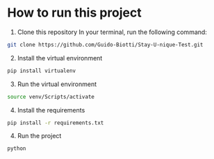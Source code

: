 # How to run this project

1. Clone this repository
In your terminal, run the following command:
```bash
git clone https://github.com/Guido-Biotti/Stay-U-nique-Test.git
```
2. Install the virtual environment
```bash
pip install virtualenv
```
3. Run the virtual environment
```bash
source venv/Scripts/activate
```
4. Install the requirements
```bash
pip install -r requirements.txt
```
4. Run the project
```bash
python 
```
